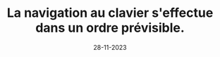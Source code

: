 ---
N: '162'
Rubrique: Navigation
title: La navigation au clavier s'effectue dans un ordre prévisible.
detail: La navigation au clavier s'effectue dans un ordre prévisible.
categories: [" Navigation"]
agrege: O4162-E054
opquast: '4162'
indiceebook: '54'
description: "Règle n° 054"
weight:  054
actif: '1'
layout: data
date: 28-11-2023
---